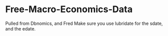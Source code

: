 # Free-Macro-Economics-Data
Pulled from Dbnomics, and Fred
Make sure you use lubridate for the sdate, and the edate.
